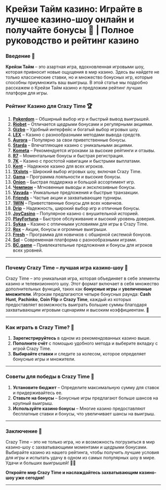 # Крейзи Тайм казино: Играйте в лучшее казино-шоу онлайн и получайте бонусы 🎉 | Полное руководство и рейтинг казино  

### Введение 🎯

**Крейзи Тайм** – это азартная игра, вдохновленная игровыми шоу, которая привносит новые ощущения в мир казино. Здесь вы найдете не только классические ставки, но и множество бонусных игр, которые способны приумножить ваш выигрыш. В этой статье мы подробно расскажем о Крейзи Тайм казино и предложим рейтинг лучших платформ для игры.

### Рейтинг Казино для Crazy Time 🏆

1. **[Pokerdom](https://brandplay.link/4k77v2yx)** – Обширный выбор игр и быстрый вывод выигрышей.
2. **[Riobet](https://brandplay.link/7xBLTPyj)** – Отличается щедрыми бонусами и регулярными акциями.
3. **[Gizbo](https://brandplay.link/bprXw4YV)** – Удобный интерфейс и богатый выбор игровых шоу.
4. **[LEX](https://brandplay.link/zW4hdDFV)** – Казино с разнообразными методами вывода средств.
5. **[Aurora](https://10trafic-stat2.com/click/668546556bcc6313411604bd/6766/13032/subaccount)** – Популярно за свои приветственные бонусы.
6. **[Starda](https://brandplay.link/fB7xwRFL)** – Впечатляющее казино с уникальными акциями.
7. **[Kometa](https://brandplay.link/8ZymQJV8)** – Рекомендуется игроками за высокие рейтинги и отзывы.
8. **[R7](https://brandplay.link/bMd3Yjsw)** – Моментальные бонусы и быстрая регистрация.
9. **[7K](https://brandplay.link/BvQyFShp)** – Казино с простотой навигации и быстрыми выплатами.
10. **[Kent](https://brandplay.link/Fv2WP3js)** – Надежное казино для всех игроков.
11. **[1Xslots](https://brandplay.link/hSB1khtr)** – Широкий выбор игровых шоу, включая Crazy Time.
12. **[Gama](https://brandplay.link/j6NMKsDz)** – Программа лояльности и высокие бонусы.
13. **[Onion](https://brandplay.link/zBGRVpQ9)** – Быстрая поддержка и большой ассортимент игр.
14. **[Чемпион](https://temon-gter.cfd/go/lRq?p80412p304504pcc44t17455)** – Мгновенные выводы и эксклюзивные бонусы.
15. **[Vavada](https://vavadapartner.pro/?promo=ea5c9275-6854-4505-94fc-95ab18221945-linkb2)** – Уникальные предложения и быстрые транзакции.
16. **[Friends](https://gofriends.vc/linkb2)** – Частые акции и захватывающие турниры.
17. **[1WIN](https://brandplay.link/smXVpBbG)** – Приветственные бонусы для всех новичков.
18. **[Drip](https://drp-ircp01.com/c07e6a3db)** – Надежность, широкий выбор игр и отличные бонусы.
19. **[JoyCasino](https://rpc30.call2me.pro/?/ru/registration?apkpop=0&partner=p24970p3291217pc98f)** – Популярное казино с внушительной историей.
20. **[PlayFortuna](https://fortunapromo.net/alt/playfortuna/registration?0dc4a9362a71feb7e3f165fb8e766f70)** – Быстрое обслуживание и высокий уровень доверия.
21. **[Sykaa](https://s-two-way.com/?source=linkb2&pid=30697)** – Казино с отличными условиями для игры в Crazy Time.
22. **[Rox](https://rox-pvwfpjgcxe.com/cb1ee18a5)** – Акции, бонусы и огромные выигрыши.
23. **[Fresh](https://fresh-eumwkxwao.com/c3f7b485d)** – Программа для новичков с обширной системой бонусов.
24. **[Sol](https://sol-mmtdzfbaco.com/cb2415bca)** – Современная платформа с разнообразными играми.
25. **[BC.game](https://partnerbcgame.com/dcc53d441)** – Привлекательные предложения и бонусы для игроков всех уровней.

---

### Почему Crazy Time – лучшая игра казино-шоу 🎡

Crazy Time – это уникальная игра, которая объединяет в себе элементы казино и телевизионного шоу. Этот формат включает в себя множество дополнительных функций, таких как **бонусные игры** и **увеличенные множители**. Игрокам предлагаются четыре бонусных раунда: **Cash Hunt**, **Pachinko**, **Coin Flip** и **Crazy Time**, каждый из которых предоставляет возможность выиграть большие суммы благодаря захватывающим игровым сценариям и высоким коэффициентам. 🎉

---

### Как играть в Crazy Time? 🎲

1. **Зарегистрируйтесь** в одном из рекомендованных казино выше.
2. **Пополните счёт** с помощью удобного метода и выберите вкладку с игрой Crazy Time.
3. **Выбирайте ставки** и следите за колесом, которое определяет бонусные игры и множители.

---

### Советы для победы в Crazy Time 🥇

1. **Установите бюджет** – Определите максимальную сумму для ставок и придерживайтесь ее.
2. **Ставьте на бонусы** – Бонусные игры предлагают больше шансов на крупный выигрыш.
3. **Используйте казино бонусы** – Многие казино предоставляют бесплатные ставки и бонусы, что увеличивает шансы на выигрыш.

---

### Заключение 📝

Crazy Time – это не только игра, но и возможность погрузиться в мир казино-шоу с захватывающими моментами и щедрыми бонусами. Выбирайте казино из нашего рейтинга, чтобы получить лучшие условия для игры и испытать удачу в одном из самых популярных шоу в мире. Удачи и больших выигрышей! 🎰💸

**Откройте мир Crazy Time и наслаждайтесь захватывающим казино-шоу уже сегодня!**

---
